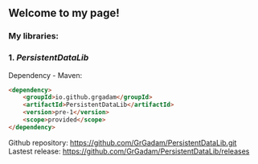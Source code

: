 ## Welcome to my page!


### **My libraries:**



### 1. *PersistentDataLib*

Dependency - Maven:

```markdown
<dependency>
    <groupId>io.github.grgadam</groupId>
    <artifactId>PersistentDataLib</artifactId>
    <version>pre-1</version>
    <scope>provided</scope>
</dependency>
```
Github repository: https://github.com/GrGadam/PersistentDataLib.git <br/>
Lastest release: https://github.com/GrGadam/PersistentDataLib/releases
